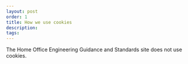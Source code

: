 ```yaml
---
layout: post
order: 1
title: How we use cookies 
description:
tags:
---
```


The Home Office Engineering Guidance and Standards site does not use cookies.
